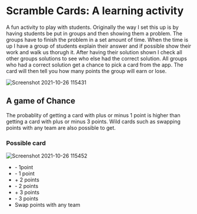 # Scramble Cards: A learning activity

A fun activity to play with students. Originally the way I set this up is by having students be put in groups and then showing them a problem. The groups have to finish the problem in a set amount of time. When the time is up I have a group of students explain their answer and if possible show their work and walk us thorugh it. After having their solution shown I check all other groups solutions to see who else had the correct solution. All groups who had a correct solution get a chance to pick a card from the app. The card will then tell you how many points the group will earn or lose.

![Screenshot 2021-10-26 115431](https://user-images.githubusercontent.com/79487120/138944350-c895c9e1-7fa1-4e3f-b6fb-5706afe3f6f8.png)

## A game of Chance
The probablity of getting a card with plus or minus 1 point is higher than getting a card with plus or minus 3 points. Wild cards such as swapping points with any team are also possible to get.

### Possible card

![Screenshot 2021-10-26 115452](https://user-images.githubusercontent.com/79487120/138944410-8eb11c40-26a1-46ce-9615-bb3306cd75b5.png)
- \- 1point
- \- 1 point
- \+ 2 points
- \- 2 points
- \+ 3 points
- \- 3 points
- Swap points with any team



